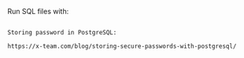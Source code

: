 Run SQL files with: 

``` psql -f <filename>

Storing password in PostgreSQL:

https://x-team.com/blog/storing-secure-passwords-with-postgresql/

